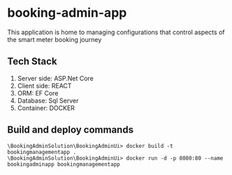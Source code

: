 # booking-admin-app
This application is home to managing configurations that control aspects of the smart meter booking journey

## Tech Stack
1. Server side: ASP.Net Core
2. Client side: REACT
3. ORM: EF Core
4. Database: Sql Server
5. Container: DOCKER

## Build and deploy commands
```
\BookingAdminSolution\BookingAdminUi> docker build -t bookingmanagementapp .
\BookingAdminSolution\BookingAdminUi> docker run -d -p 8080:80 --name bookingadminapp bookingmanagementapp
```

